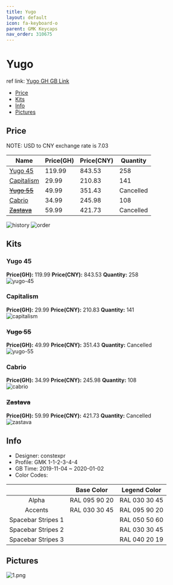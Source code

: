 ```yaml
---
title: Yugo 
layout: default
icon: fa-keyboard-o
parent: GMK Keycaps
nav_order: 310675
---
```


# Yugo 

ref link: [Yugo GH GB Link](https://geekhack.org/index.php?topic=103263.0)  

* [Price](#price)  
* [Kits](#kits)  
* [Info](#info)  
* [Pictures](#pictures)  


## Price  
NOTE: USD to CNY exchange rate is 7.03

| Name          | Price(GH)    |  Price(CNY) | Quantity |
| ------------- | ------------ |  ---------- | -------- |
|[Yugo 45](#yugo-45)|119.99|843.53|258|
|[Capitalism](#capitalism)|29.99|210.83|141|
|[~~Yugo 55~~](#yugo-55)|49.99|351.43|Cancelled|
|[Cabrio](#cabrio)|34.99|245.98|108|
|[~~Zastava~~](#zastava)|59.99|421.73|Cancelled|

<img src="{{ 'assets/images/gmk-keycaps/yugo/history.png' | relative_url }}" alt="history" class="image featured">
<img src="{{ 'assets/images/gmk-keycaps/yugo/order.png' | relative_url }}" alt="order" class="image featured">

## Kits  
### Yugo 45  
**Price(GH):** 119.99    **Price(CNY):** 843.53    **Quantity:** 258  
<img src="{{ 'assets/images/gmk-keycaps/yugo/kits_pics/yugo-45.png' | relative_url }}" alt="yugo-45" class="image featured">

### Capitalism  
**Price(GH):** 29.99    **Price(CNY):** 210.83    **Quantity:** 141  
<img src="{{ 'assets/images/gmk-keycaps/yugo/kits_pics/capitalism.png' | relative_url }}" alt="capitalism" class="image featured">

### ~~Yugo 55~~  
**Price(GH):** 49.99    **Price(CNY):** 351.43    **Quantity:** Cancelled  
<img src="{{ 'assets/images/gmk-keycaps/yugo/kits_pics/yugo-55.png' | relative_url }}" alt="yugo-55" class="image featured">

### Cabrio  
**Price(GH):** 34.99    **Price(CNY):** 245.98    **Quantity:** 108  
<img src="{{ 'assets/images/gmk-keycaps/yugo/kits_pics/cabrio.png' | relative_url }}" alt="cabrio" class="image featured">

### ~~Zastava~~  
**Price(GH):** 59.99    **Price(CNY):** 421.73    **Quantity:** Cancelled  
<img src="{{ 'assets/images/gmk-keycaps/yugo/kits_pics/zastava.png' | relative_url }}" alt="zastava" class="image featured">


## Info  
* Designer: constexpr  
* Profile: GMK 1-1-2-3-4-4  
* GB Time: 2019-11-04 ~ 2020-01-02  
* Color Codes:  

| |Base Color     | Legend Color
| :-------------: | :-------------: | :------------:
|Alpha|RAL 095 90 20|RAL 030 30 45
|Accents|RAL 030 30 45|RAL 095 90 20
|Spacebar Stripes 1||RAL 050 50 60
|Spacebar Stripes 2||RAL 030 30 45
|Spacebar Stripes 3||RAL 040 20 19

## Pictures  
<img src="{{ 'assets/images/gmk-keycaps/yugo/rendering_pics/1.png' | relative_url }}" alt="1.png" class="image featured">
